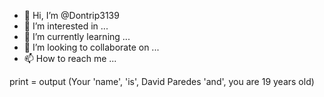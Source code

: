 - 👋 Hi, I’m @Dontrip3139
- 👀 I’m interested in ...
- 🌱 I’m currently learning ...
- 💞️ I’m looking to collaborate on ...
- 📫 How to reach me ...

<!---
Dontrip3139/Dontrip3139 is a ✨ special ✨ repository because its `README.md` (this file) appears on your GitHub profile.
You can click the Preview link to take a look at your changes.
--->
print = output (Your 'name', 'is', David Paredes 'and', you are 19 years old)
